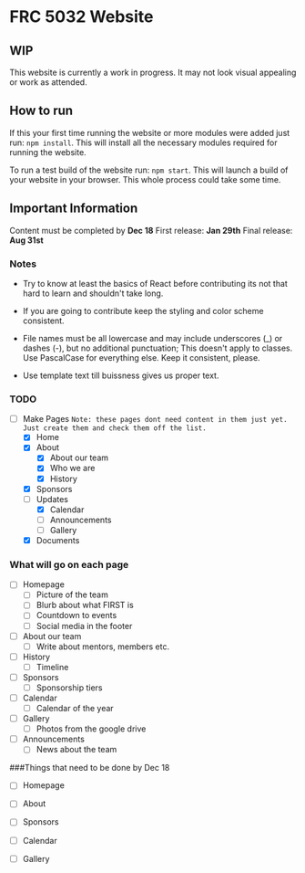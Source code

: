 # FRC 5032 Website

## WIP

This website is currently a work in progress. It may not look visual appealing or work as attended.

## How to run

If this your first time running the website or more modules were added just run: `npm install`. This will install all the necessary modules required for running the website.

To run a test build of the website run: `npm start`. This will launch a build of your website in your browser. This whole process could take some time.

## Important Information

Content must be completed by **Dec 18**
First release: **Jan 29th**
Final release: **Aug 31st**

### Notes

* Try to know at least the basics of React before contributing its not that hard to learn and shouldn't take long.

* If you are going to contribute keep the styling and color scheme consistent.

* File names must be all lowercase and may include underscores (_) or dashes (-), but no additional punctuation; This doesn't apply to classes. Use PascalCase for everything else. Keep it consistent, please. 

* Use template text till buissness gives us proper text.

### TODO

- [ ]  Make Pages `Note: these pages dont need content in them just yet. Just create them and check them off the list. `
    - [x] Home
    - [x] About
        - [x] About our team
        - [x] Who we are
        - [x] History
    - [x] Sponsors
    - [ ] Updates
        - [x] Calendar
        - [ ] Announcements 
        - [ ] Gallery
    - [x] Documents
 
 ### What will go on each page
 - [ ] Homepage
    - [ ] Picture of the team
    - [ ] Blurb about what FIRST is
    - [ ] Countdown to events
    - [ ] Social media in the footer
    
- [ ] About our team
  - [ ] Write about mentors, members etc.

- [ ] History
    - [ ] Timeline
    
- [ ] Sponsors
    - [ ] Sponsorship tiers

- [ ] Calendar
    - [ ] Calendar of the year
    
- [ ] Gallery
    - [ ] Photos from the google drive

- [ ] Announcements
    - [ ] News about the team

###Things that need to be done by Dec 18
- [ ] Homepage
- [ ] About
- [ ] Sponsors
- [ ] Calendar
- [ ] Gallery


